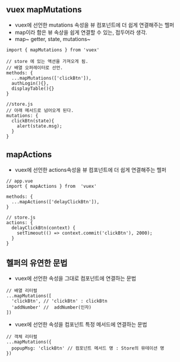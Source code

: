 ## vuex mapMutations
- vuex에 선언한 mutations 속성을 뷰 컴포넌트에 더 쉽게 연결해주는 헬퍼
- map이라 함은 뷰 속상을 쉽게 연결할 수 있는, 접두어라 생각.
- map~ getter, state, mutations~  
  

```
import { mapMutations } from 'vuex'

// store 에 있는 액션을 가져오게 됨.
// 배열 오퍼레이터로 선언. 
methods: {
  ...mapMutations(['clickBtn']),
  authLogin(){},
  displayTable(){}
}

//store.js
// 아래 메서드로 넘어오게 된다.
mutations: {
  clickBtn(state){
    alert(state.msg);
  }
}

```
  
  
## mapActions
- vuex에 선언한 actions속성을 뷰 컴포넌트에 더 쉽게 연결해주는 헬퍼  
  
  
```
// app.vue
import { mapActions } from  'vuex'

methods: {
  ...mapActions(['delayClickBtn']),
}

// store.js
actions: {
  delayClickBtn(context) {
    setTimeout(() => context.commit('clickBtn'), 2000);
  }
}

```  

## 헬퍼의 유연한 문법
- vuex에 선언한 속성을 그대로 컴포넌트에 연결하는 문법  
  
```
// 배열 리터럴
...mapMutations([
  'clickBtn', // 'clickBtn' : clickBtn
  'addNumber' //  addNumber(인자)
])
```

- vuex에 선언한 속성을 컴포넌트 특정 메서드에 연결하는 문법  
  
```
// 객체 리터럴
...mapMutations({
  popupMsg: 'clickBtn' // 컴포넌트 메서드 명 : Store의 뮤테이션 명  
})

```
  






